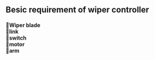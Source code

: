 <H2>
Besic requirement of wiper controller<br>
               <h4>
                Wiper blade<br>
                link<br>
                switch<br>
                motor<br>
                arm<br>
